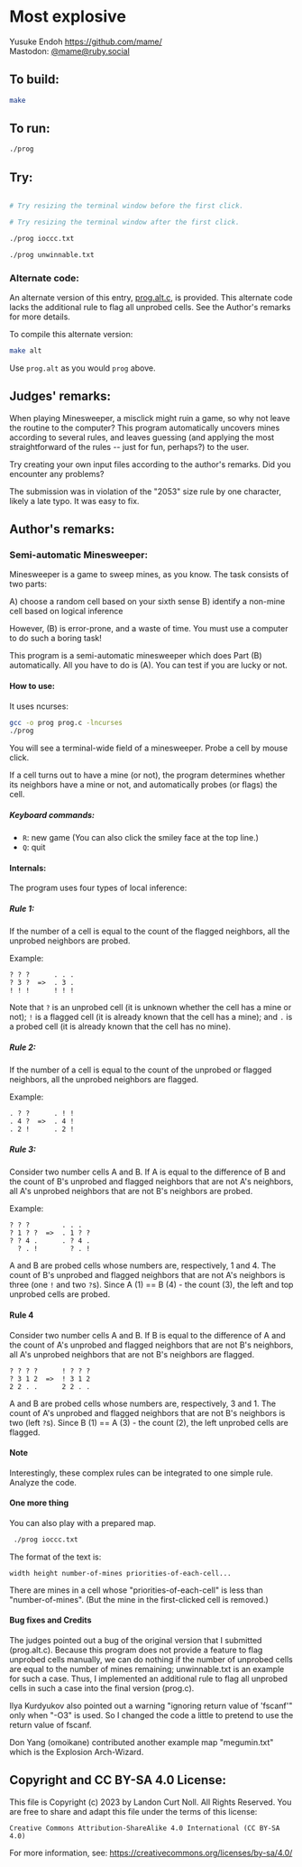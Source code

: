 # Most explosive

Yusuke Endoh
<https://github.com/mame/>  
Mastodon: [@mame@ruby.social](https://ruby.social/@mame)  

## To build:

```sh
make
```

## To run:

```sh
./prog
```

## Try:

```sh

# Try resizing the terminal window before the first click.

# Try resizing the terminal window after the first click.

./prog ioccc.txt

./prog unwinnable.txt
```

### Alternate code:

An alternate version of this entry, [prog.alt.c](prog.alt.c), is provided.  This
alternate code lacks the additional rule to flag all unprobed cells.  See the
Author's remarks for more details.

To compile this alternate version:

```sh
make alt
```

Use `prog.alt` as you would `prog` above.

## Judges' remarks:

When playing Minesweeper, a misclick might ruin a game, so why not leave the
routine to the computer?  This program automatically uncovers mines according to
several rules, and leaves guessing (and applying the most straightforward of the
rules -- just for fun, perhaps?) to the user.

Try creating your own input files according to the author's remarks. Did you
encounter any problems?

The submission was in violation of the "2053" size rule by one character, likely
a late typo. It was easy to fix.

## Author's remarks:

### Semi-automatic Minesweeper:

Minesweeper is a game to sweep mines, as you know.  The task consists of two parts:

A) choose a random cell based on your sixth sense
B) identify a non-mine cell based on logical inference

However, (B) is error-prone, and a waste of time.  You must use a computer to do
such a boring task!

This program is a semi-automatic minesweeper which does Part (B) automatically.
All you have to do is (A).  You can test if you are lucky or not.

#### How to use:

It uses ncurses:

```sh
gcc -o prog prog.c -lncurses
./prog
```

You will see a terminal-wide field of a minesweeper.  Probe a cell by mouse
click.

If a cell turns out to have a mine (or not), the program determines whether its
neighbors have a mine or not, and automatically probes (or flags) the cell.

##### Keyboard commands:

* `R`: new game (You can also click the smiley face at the top line.)
* `Q`: quit

#### Internals:

The program uses four types of local inference:

##### Rule 1:

If the number of a cell is equal to the count of the flagged neighbors, all the
unprobed neighbors are probed.

Example:

```
? ? ?      . . .
? 3 ?  =>  . 3 .
! ! !      ! ! !
```

Note that `?` is an unprobed cell (it is unknown whether the cell has a mine or
not); `!` is a flagged cell (it is already known that the cell has a mine); and
`.` is a probed cell (it is already known that the cell has no mine).

##### Rule 2:

If the number of a cell is equal to the count of the unprobed or flagged
neighbors, all the unprobed neighbors are flagged.

Example:

```
. ? ?      . ! !
. 4 ?  =>  . 4 !
. 2 !      . 2 !
```

##### Rule 3:

Consider two number cells A and B.  If A is equal to the difference of B and the
count of B's unprobed and flagged neighbors that are not A's neighbors, all A's
unprobed neighbors that are not B's neighbors are probed.

Example:

```
? ? ?        . . .
? 1 ? ?  =>  . 1 ? ?
? ? 4 .      . ? 4 .
  ? . !        ? . !
```

A and B are probed cells whose numbers are, respectively, 1 and 4.  The count of B's unprobed and flagged neighbors that are not A's neighbors is three (one `!` and two `?`s).  Since A (1) == B (4) - the count (3), the left and top unprobed cells are probed.

#### Rule 4

Consider two number cells A and B.  If B is equal to the difference of A and the count of A's unprobed and flagged neighbors that are not B's neighbors, all A's unprobed neighbors that are not B's neighbors are flagged.

```
? ? ? ?      ! ? ? ?
? 3 1 2  =>  ! 3 1 2
2 2 . .      2 2 . .
```

A and B are probed cells whose numbers are, respectively, 3 and 1.  The count of A's unprobed and flagged neighbors that are not B's neighbors is two (left `?`s).  Since B (1) == A (3) - the count (2), the left unprobed cells are flagged.

#### Note

Interestingly, these complex rules can be integrated to one simple rule.  Analyze the code.

#### One more thing

You can also play with a prepared map.

```sh
 ./prog ioccc.txt
 ```

The format of the text is:

```
width height number-of-mines priorities-of-each-cell...
```

There are mines in a cell whose "priorities-of-each-cell" is less than "number-of-mines".
(But the mine in the first-clicked cell is removed.)

#### Bug fixes and Credits

The judges pointed out a bug of the original version that I submitted (prog.alt.c).  Because this program does not provide a feature to flag unprobed cells manually, we can do nothing if the number of unprobed cells are equal to the number of mines remaining; unwinnable.txt is an example for such a case.
Thus, I implemented an additional rule to flag all unprobed cells in such a case into the final version (prog.c).

Ilya Kurdyukov also pointed out a warning "ignoring return value of 'fscanf'" only when "-O3" is used.  So I changed the code a little to pretend to use the return value of fscanf.

Don Yang (omoikane) contributed another example map "megumin.txt" which is the Explosion Arch-Wizard.

## Copyright and CC BY-SA 4.0 License:

This file is Copyright (c) 2023 by Landon Curt Noll.  All Rights Reserved.
You are free to share and adapt this file under the terms of this license:

    Creative Commons Attribution-ShareAlike 4.0 International (CC BY-SA 4.0)

For more information, see: https://creativecommons.org/licenses/by-sa/4.0/
